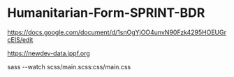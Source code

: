 # Humanitarian-Form-SPRINT-BDR

https://docs.google.com/document/d/1snOgYjOO4unvN90Fzk4295HOEUGrcEIS/edit

https://newdev-data.ippf.org

sass --watch scss/main.scss:css/main.css
